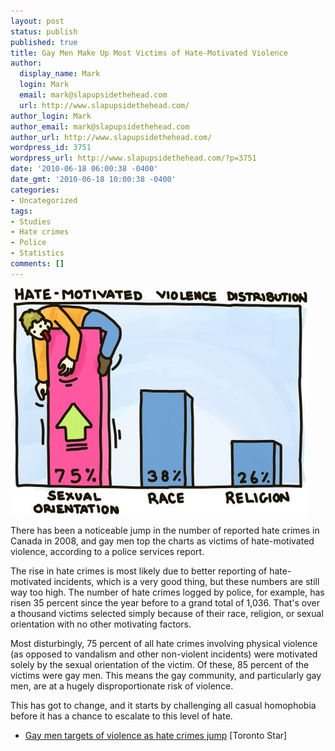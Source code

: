 ```yaml
---
layout: post
status: publish
published: true
title: Gay Men Make Up Most Victims of Hate-Motivated Violence
author:
  display_name: Mark
  login: Mark
  email: mark@slapupsidethehead.com
  url: http://www.slapupsidethehead.com/
author_login: Mark
author_email: mark@slapupsidethehead.com
author_url: http://www.slapupsidethehead.com/
wordpress_id: 3751
wordpress_url: http://www.slapupsidethehead.com/?p=3751
date: '2010-06-18 06:00:38 -0400'
date_gmt: '2010-06-18 10:00:38 -0400'
categories:
- Uncategorized
tags:
- Studies
- Hate crimes
- Police
- Statistics
comments: []
---
```

![Man is crushed by rising column in hate crimes statistic bar chart.](/wp-content/media/2010/06/violent-hate-crimes-distribution.jpg "Why did I stand on top of that column, anyway?")

There has been a noticeable jump in the number of reported hate crimes in Canada in 2008, and gay men top the charts as victims of hate-motivated violence, according to a police services report.

The rise in hate crimes is most likely due to better reporting of hate-motivated incidents, which is a very good thing, but these numbers are still way too high. The number of hate crimes logged by police, for example, has risen 35 percent since the year before to a grand total of 1,036. That's over a thousand victims selected simply because of their race, religion, or sexual orientation with no other motivating factors.

Most disturbingly, 75 percent of all hate crimes involving physical violence (as opposed to vandalism and other non-violent incidents) were motivated solely by the sexual orientation of the victim. Of these, 85 percent of the victims were gay men. This means the gay community, and particularly gay men, are at a hugely disproportionate risk of violence.

This has got to change, and it starts by challenging all casual homophobia before it has a chance to escalate to this level of hate.

- [Gay men targets of violence as hate crimes jump](http://www.thestar.com/news/canada/article/823190--gay-men-targets-of-violence-as-hate-crimes-jump?bn=1) [Toronto Star]

